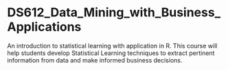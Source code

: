 # DS612_Data_Mining_with_Business_Applications
An introduction to statistical learning with application in R.  This course will help students develop Statistical Learning techniques to extract pertinent information from data and make informed business decisions.
